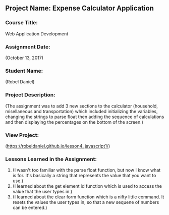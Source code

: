 ## Project Name:  Expense Calculator Application

### Course Title:
Web Application Development

### Assignment Date:  
(October 13, 2017)

### Student Name:  
(Robel Daniel)

### Project Description:
(The assignment was to add 3 new sections to the calculator (household, misellaneous and transportation) which included initializing the variables, changing the strings to parse float then adding the sequence of calculations and then displaying the percentages on the bottom of the screen.)

### View Project:
(https://robeldaniel.github.io/lesson4_javascript1/)

### Lessons Learned in the Assignment:
1. (I wasn't too familiar with the parse float function, but now I know what is for. It's basically a string that represents the value that you want to use.)
2. (I learned about the get element id function which is used to access the value that the user types in.)
3. (I learned about the clear form function which is a nifty little command. It resets the values the user types in, so that a new sequene of numbers can be entered.)

